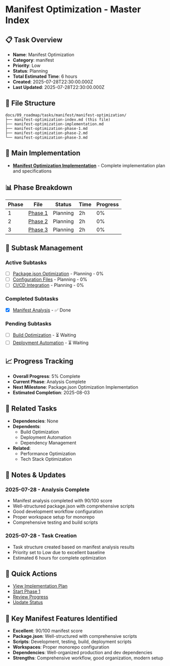 # Manifest Optimization - Master Index

## 📋 Task Overview
- **Name**: Manifest Optimization
- **Category**: manifest
- **Priority**: Low
- **Status**: Planning
- **Total Estimated Time**: 6 hours
- **Created**: 2025-07-28T22:30:00.000Z
- **Last Updated**: 2025-07-28T22:30:00.000Z

## 📁 File Structure
```
docs/09_roadmap/tasks/manifest/manifest-optimization/
├── manifest-optimization-index.md (this file)
├── manifest-optimization-implementation.md
├── manifest-optimization-phase-1.md
├── manifest-optimization-phase-2.md
└── manifest-optimization-phase-3.md
```

## 🎯 Main Implementation
- **[Manifest Optimization Implementation](./manifest-optimization-implementation.md)** - Complete implementation plan and specifications

## 📊 Phase Breakdown
| Phase | File | Status | Time | Progress |
|-------|------|--------|------|----------|
| 1 | [Phase 1](./manifest-optimization-phase-1.md) | Planning | 2h | 0% |
| 2 | [Phase 2](./manifest-optimization-phase-2.md) | Planning | 2h | 0% |
| 3 | [Phase 3](./manifest-optimization-phase-3.md) | Planning | 2h | 0% |

## 🔄 Subtask Management
### Active Subtasks
- [ ] [Package.json Optimization](./manifest-optimization-phase-1.md) - Planning - 0%
- [ ] [Configuration Files](./manifest-optimization-phase-2.md) - Planning - 0%
- [ ] [CI/CD Integration](./manifest-optimization-phase-3.md) - Planning - 0%

### Completed Subtasks
- [x] [Manifest Analysis](./manifest-optimization-implementation.md) - ✅ Done

### Pending Subtasks
- [ ] [Build Optimization](./build-optimization.md) - ⏳ Waiting
- [ ] [Deployment Automation](./deployment-automation.md) - ⏳ Waiting

## 📈 Progress Tracking
- **Overall Progress**: 5% Complete
- **Current Phase**: Analysis Complete
- **Next Milestone**: Package.json Optimization Implementation
- **Estimated Completion**: 2025-08-03

## 🔗 Related Tasks
- **Dependencies**: None
- **Dependents**: 
  - Build Optimization
  - Deployment Automation
  - Dependency Management
- **Related**: 
  - Performance Optimization
  - Tech Stack Optimization

## 📝 Notes & Updates
### 2025-07-28 - Analysis Complete
- Manifest analysis completed with 90/100 score
- Well-structured package.json with comprehensive scripts
- Good development workflow configuration
- Proper workspace setup for monorepo
- Comprehensive testing and build scripts

### 2025-07-28 - Task Creation
- Task structure created based on manifest analysis results
- Priority set to Low due to excellent baseline
- Estimated 6 hours for complete optimization

## 🚀 Quick Actions
- [View Implementation Plan](./manifest-optimization-implementation.md)
- [Start Phase 1](./manifest-optimization-phase-1.md)
- [Review Progress](#progress-tracking)
- [Update Status](#notes--updates)

## 🎯 Key Manifest Features Identified
- **Excellent**: 90/100 manifest score
- **Package.json**: Well-structured with comprehensive scripts
- **Scripts**: Development, testing, build, deployment scripts
- **Workspaces**: Proper monorepo configuration
- **Dependencies**: Well-organized production and dev dependencies
- **Strengths**: Comprehensive workflow, good organization, modern setup 